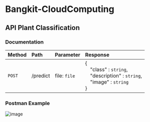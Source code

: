 # Bangkit-CloudComputing
## API Plant Classification

### Documentation
| Method | Path | Parameter | Response |
| :--- | :--- | :--- | :--- |
| `POST` | /predict | file: `file` | { <br/> &emsp;"class" : `string`, <br/> &emsp;"description" : `string`, <br/> &emsp;"image" : `string` <br/> } |

### Postman Example
![image](https://github.com/ornaman-dev/Bangkit-CloudComputing/assets/73805258/974e7ae4-1dd9-4343-ad60-88636343c654)
